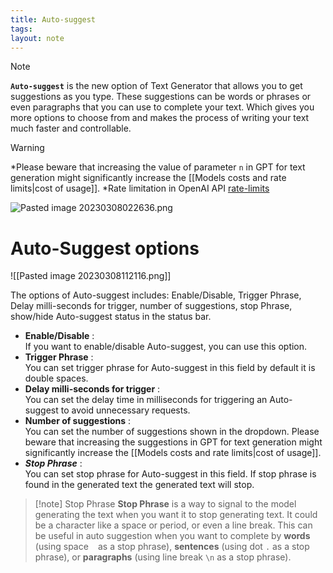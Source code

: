 ```yaml
---
title: Auto-suggest
tags: 
layout: note 
---
```

> [!note]
> **`Auto-suggest`** is the new option of Text Generator that allows you to get suggestions as you type. These suggestions can be words or phrases or even paragraphs that you can use to complete your text. Which gives you more options to choose from and makes the process of writing your text much faster and controllable.


> [!warning]
> *Please beware that increasing the value of parameter `n` in GPT for text generation might significantly increase the [[Models costs and rate limits|cost of usage]].
> *Rate limitation in OpenAI API [rate-limits](https://platform.openai.com/docs/guides/rate-limits/overview)

![Pasted image 20230308022636.png](https://user-images.githubusercontent.com/9850722/222774001-8da26c8c-df75-4d0d-a69d-5fcac04c7f2b.gif)
# Auto-Suggest options
![[Pasted image 20230308112116.png]]

The options of Auto-suggest includes: Enable/Disable, Trigger Phrase, Delay milli-seconds for trigger, number of suggestions, stop Phrase, show/hide Auto-suggest status in the status bar. 
* **Enable/Disable** :  
If you want to enable/disable Auto-suggest, you can use this option. 
* **Trigger Phrase** :  
You can set trigger phrase for Auto-suggest in this field by default it is double spaces. 
* **Delay milli-seconds for trigger** :  
You can set the delay time in milliseconds for triggering an Auto-suggest to avoid unnecessary requests. 
* **Number of suggestions** :  
You can set the number of suggestions shown in the dropdown. Please beware that increasing the suggestions in GPT for text generation might significantly increase the [[Models costs and rate limits|cost of usage]]. 
* ***Stop Phrase*** :  
You can set stop phrase for Auto-suggest in this field. If stop phrase is found in the generated text the generated text will stop. 

> [!note] Stop Phrase
> **Stop Phrase** is a way to signal to the model generating the text when you want it to stop generating text. It could be a character like a space or period, or even a line break. This can be useful in auto suggestion when you want to complete by **words** (using space ` ` as a stop phrase), **sentences** (using dot `.` as a stop phrase), or **paragraphs** (using line break `\n` as a stop phrase).

